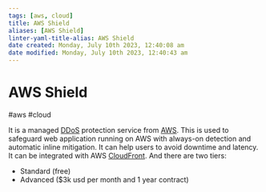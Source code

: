 ```yaml
---
tags: [aws, cloud]
title: AWS Shield
aliases: [AWS Shield]
linter-yaml-title-alias: AWS Shield
date created: Monday, July 10th 2023, 12:40:08 am
date modified: Monday, July 10th 2023, 12:40:43 am
---
```

# AWS Shield
#aws #cloud 

It is a managed [DDoS](DDoS) protection service from [AWS](Cloud%20Computing/AWS/AWS.md). This is used to safeguard web application running on AWS with always-on detection and automatic inline mitigation. It can help users to avoid downtime and latency. It can be integrated with AWS [CloudFront](Cloud%20Computing/AWS/Networking/CloudFront.md). And there are two tiers:
- Standard (free)
- Advanced ($3k usd per month and 1 year contract)

